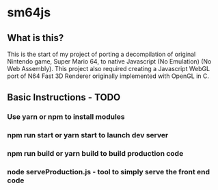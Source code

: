 # sm64js

## What is this?
This is the start of my project of porting a decompilation of original Nintendo game, Super Mario 64, to native Javascript (No Emulation) (No Web Assembly). This project also required creating a Javascript WebGL port of N64 Fast 3D Renderer originally implemented with OpenGL in C.

## Basic Instructions - TODO
### Use yarn or npm to install modules

### npm run start or yarn start to launch dev server
### npm run build or yarn build to build production code

### node serveProduction.js - tool to simply serve the front end code


